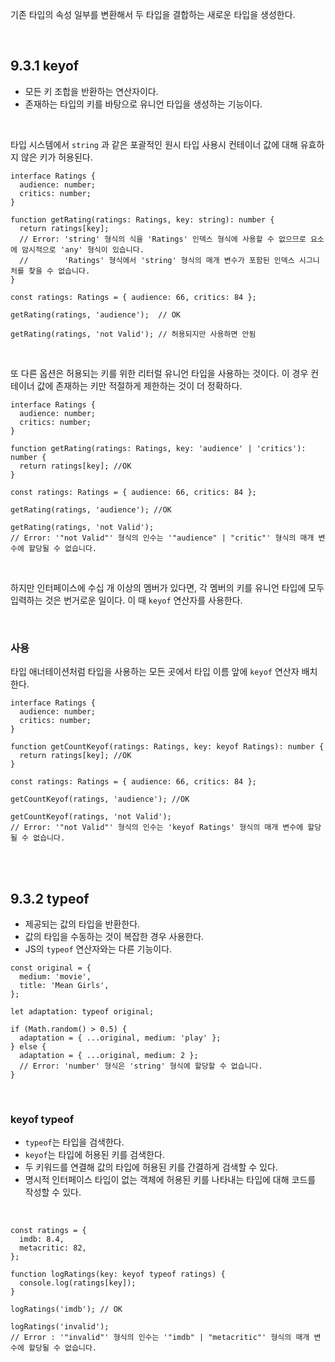 기존 타입의 속성 일부를 변환해서 두 타입을 결합하는 새로운 타입을 생성한다.

<br>

## 9.3.1 keyof

- 모든 키 조합을 반환하는 연산자이다.
- 존재하는 타입의 키를 바탕으로 유니언 타입을 생성하는 기능이다.

<br>

타입 시스템에서 `string` 과 같은 포괄적인 원시 타입 사용시 컨테이너 값에 대해 유효하지 않은 키가 허용된다.

```tsx
interface Ratings {
  audience: number;
  critics: number;
}

function getRating(ratings: Ratings, key: string): number {
  return ratings[key];
  // Error: 'string' 형식의 식을 'Ratings' 인덱스 형식에 사용할 수 없으므로 요소에 암시적으로 'any' 형식이 있습니다.
  //        'Ratings' 형식에서 'string' 형식의 매개 변수가 포함된 인덱스 시그니처를 찾을 수 없습니다.
}

const ratings: Ratings = { audience: 66, critics: 84 };

getRating(ratings, 'audience');  // OK

getRating(ratings, 'not Valid'); // 허용되지만 사용하면 안됨
```

<br>


또 다른 옵션은 허용되는 키를 위한 리터럴 유니언 타입을 사용하는 것이다. 이 경우 컨테이너 값에 존재하는 키만 적절하게 제한하는 것이 더 정확하다.

```tsx
interface Ratings {
  audience: number;
  critics: number;
}

function getRating(ratings: Ratings, key: 'audience' | 'critics'): number {
  return ratings[key]; //OK
}

const ratings: Ratings = { audience: 66, critics: 84 };

getRating(ratings, 'audience'); //OK

getRating(ratings, 'not Valid'); 
// Error: '"not Valid"' 형식의 인수는 '"audience" | "critic"' 형식의 매개 변수에 할당될 수 없습니다.
```

<br>


하지만 인터페이스에 수십 개 이상의 멤버가 있다면, 각 멤버의 키를 유니언 타입에 모두 입력하는 것은 번거로운 일이다. 이 때  `keyof` 연산자를 사용한다.


<br>

### 사용

타입 애너테이션처럼 타입을 사용하는 모든 곳에서 타입 이름 앞에 `keyof` 연산자 배치한다.

```tsx
interface Ratings {
  audience: number;
  critics: number;
}

function getCountKeyof(ratings: Ratings, key: keyof Ratings): number {
  return ratings[key]; //OK
}

const ratings: Ratings = { audience: 66, critics: 84 };

getCountKeyof(ratings, 'audience'); //OK

getCountKeyof(ratings, 'not Valid');
// Error: '"not Valid"' 형식의 인수는 'keyof Ratings' 형식의 매개 변수에 할당될 수 없습니다.
```

<br><br>

## 9.3.2 typeof

- 제공되는 값의 타입을 반환한다.
- 값의 타입을 수동하는 것이 복잡한 경우 사용한다.
- JS의 `typeof` 연산자와는 다른 기능이다.

```tsx
const original = {
  medium: 'movie',
  title: 'Mean Girls',
};

let adaptation: typeof original;

if (Math.random() > 0.5) {
  adaptation = { ...original, medium: 'play' };
} else {
  adaptation = { ...original, medium: 2 };
  // Error: 'number' 형식은 'string' 형식에 할당할 수 없습니다.
}
```
<br>

### keyof typeof

- `typeof`는 타입을 검색한다.
- `keyof`는 타입에 허용된 키를 검색한다.
- 두 키워드를 연결해 값의 타입에 허용된 키를 간결하게 검색할 수 있다.
- 명시적 인터페이스 타입이 없는 객체에 허용된 키를 나타내는 타입에 대해 코드를 작성할 수 있다.

<br>

```tsx
const ratings = {
  imdb: 8.4,
  metacritic: 82,
};

function logRatings(key: keyof typeof ratings) {
  console.log(ratings[key]);
}

logRatings('imdb'); // OK

logRatings('invalid');
// Error : '"invalid"' 형식의 인수는 '"imdb" | "metacritic"' 형식의 매개 변수에 할당될 수 없습니다.
```
